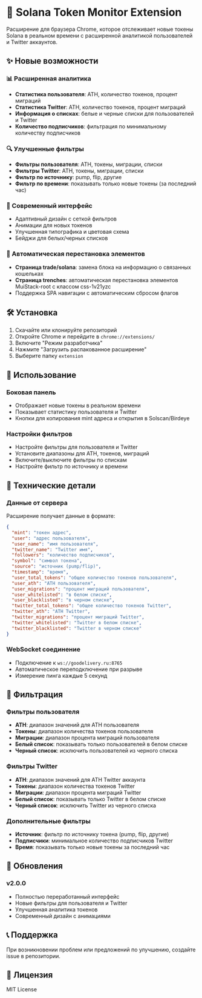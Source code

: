 # 🚀 Solana Token Monitor Extension

Расширение для браузера Chrome, которое отслеживает новые токены Solana в реальном времени с расширенной аналитикой пользователей и Twitter аккаунтов.

## ✨ Новые возможности

### 📊 Расширенная аналитика
- **Статистика пользователя**: ATH, количество токенов, процент миграций
- **Статистика Twitter**: ATH, количество токенов, процент миграций  
- **Информация о списках**: белые и черные списки для пользователей и Twitter
- **Количество подписчиков**: фильтрация по минимальному количеству подписчиков

### 🔍 Улучшенные фильтры
- **Фильтры пользователя**: ATH, токены, миграции, списки
- **Фильтры Twitter**: ATH, токены, миграции, списки
- **Фильтр по источнику**: pump, flip, другие
- **Фильтр по времени**: показывать только новые токены (за последний час)

### 🎨 Современный интерфейс
- Адаптивный дизайн с сеткой фильтров
- Анимации для новых токенов
- Улучшенная типографика и цветовая схема
- Бейджи для белых/черных списков

### 🔄 Автоматическая перестановка элементов
- **Страница trade/solana**: замена блока на информацию о связанных кошельках
- **Страница trenches**: автоматическая перестановка элементов MuiStack-root с классом css-1v21yzc
- Поддержка SPA навигации с автоматическим сбросом флагов

## 🛠️ Установка

1. Скачайте или клонируйте репозиторий
2. Откройте Chrome и перейдите в `chrome://extensions/`
3. Включите "Режим разработчика"
4. Нажмите "Загрузить распакованное расширение"
5. Выберите папку `extension`

## 📱 Использование

### Боковая панель
- Отображает новые токены в реальном времени
- Показывает статистику пользователя и Twitter
- Кнопки для копирования mint адреса и открытия в Solscan/Birdeye

### Настройки фильтров
- Настройте фильтры для пользователя и Twitter
- Установите диапазоны для ATH, токенов, миграций
- Включите/выключите фильтры по спискам
- Настройте фильтр по источнику и времени

## 🔧 Технические детали

### Данные от сервера
Расширение получает данные в формате:
```json
{
  "mint": "токен адрес",
  "user": "адрес пользователя",
  "user_name": "имя пользователя",
  "twitter_name": "Twitter имя",
  "followers": "количество подписчиков",
  "symbol": "символ токена",
  "source": "источник (pump/flip)",
  "timestamp": "время",
  "user_total_tokens": "общее количество токенов пользователя",
  "user_ath": "ATH пользователя",
  "user_migrations": "процент миграций пользователя",
  "user_whitelisted": "в белом списке",
  "user_blacklisted": "в черном списке",
  "twitter_total_tokens": "общее количество токенов Twitter",
  "twitter_ath": "ATH Twitter",
  "twitter_migrations": "процент миграций Twitter",
  "twitter_whitelisted": "Twitter в белом списке",
  "twitter_blacklisted": "Twitter в черном списке"
}
```

### WebSocket соединение
- Подключение к `ws://goodelivery.ru:8765`
- Автоматическое переподключение при разрыве
- Измерение пинга каждые 5 секунд

## 🎯 Фильтрация

### Фильтры пользователя
- **ATH**: диапазон значений для ATH пользователя
- **Токены**: диапазон количества токенов пользователя
- **Миграции**: диапазон процента миграций пользователя
- **Белый список**: показывать только пользователей в белом списке
- **Черный список**: исключить пользователей из черного списка

### Фильтры Twitter
- **ATH**: диапазон значений для ATH Twitter аккаунта
- **Токены**: диапазон количества токенов Twitter
- **Миграции**: диапазон процента миграций Twitter
- **Белый список**: показывать только Twitter в белом списке
- **Черный список**: исключить Twitter из черного списка

### Дополнительные фильтры
- **Источник**: фильтр по источнику токена (pump, flip, другие)
- **Подписчики**: минимальное количество подписчиков Twitter
- **Время**: показывать только новые токены за последний час

## 🔄 Обновления

### v2.0.0
- Полностью переработанный интерфейс
- Новые фильтры для пользователя и Twitter
- Улучшенная аналитика токенов
- Современный дизайн с анимациями

## 📞 Поддержка

При возникновении проблем или предложений по улучшению, создайте issue в репозитории.

## 📄 Лицензия

MIT License 